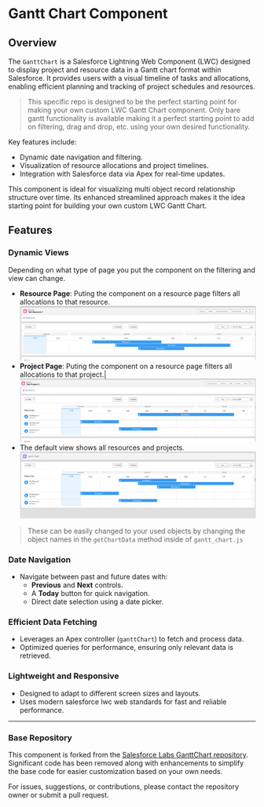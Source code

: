 # Gantt Chart Component

## Overview

The `GanttChart` is a Salesforce Lightning Web Component (LWC) designed to display project and resource data in a Gantt chart format within Salesforce. It provides users with a visual timeline of tasks and allocations, enabling efficient planning and tracking of project schedules and resources.

> This specific repo is designed to be the perfect starting point for making your own custom LWC Gantt Chart component. Only bare gantt functionality is available making it a perfect starting point to add on filtering, drag and drop, etc. using your own desired functionality.  

Key features include:
- Dynamic date navigation and filtering.
- Visualization of resource allocations and project timelines.
- Integration with Salesforce data via Apex for real-time updates.

This component is ideal for visualizing multi object record relationship structure over time. Its enhanced streamlined approach makes it the idea starting point for building your own custom LWC Gantt Chart. 

## Features

### Dynamic Views
Depending on what type of page you put the component on the filtering and view can change. 
- **Resource Page**: Puting the component on a resource page filters all allocations to that resource.
![Modal Popup Example](./img/Screenshot%202024-11-22%20142127.png)
- **Project Page**: Puting the component on a resource page filters all allocations to that project.|
![Modal Popup Example](./img/Screenshot%202024-11-22%20142121.png)
- The default view shows all resources and projects.
![Modal Popup Example](./img/Screenshot%202024-11-22%20142110.png)

> These can be easily changed to your used objects by changing the object names in the `getChartData` method inside of `gantt_chart.js`

### Date Navigation
- Navigate between past and future dates with:
  - **Previous** and **Next** controls.
  - A **Today** button for quick navigation.
  - Direct date selection using a date picker.

### Efficient Data Fetching
- Leverages an Apex controller (`ganttChart`) to fetch and process data.
- Optimized queries for performance, ensuring only relevant data is retrieved.

### Lightweight and Responsive
- Designed to adapt to different screen sizes and layouts.
- Uses modern salesforce lwc web standards for fast and reliable performance.

---

### Base Repository

This component is forked from the [Salesforce Labs GanttChart repository](https://github.com/SalesforceLabs/GanttChart). Significant code has been removed along with enhancements to simplify the base code for easier customization based on your own needs.

For issues, suggestions, or contributions, please contact the repository owner or submit a pull request.
